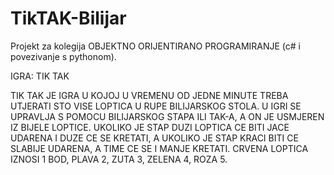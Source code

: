 # TikTAK-Bilijar
Projekt za kolegija OBJEKTNO ORIJENTIRANO PROGRAMIRANJE (c# i povezivanje s pythonom).

IGRA: TIK TAK

TIK TAK JE IGRA U KOJOJ U VREMENU OD JEDNE MINUTE TREBA UTJERATI 
STO VISE LOPTICA U RUPE BILIJARSKOG STOLA.
U IGRI SE UPRAVLJA S POMOCU BILIJARSKOG STAPA ILI TAK-A, A ON JE
USMJEREN IZ BIJELE LOPTICE. UKOLIKO JE STAP DUZI LOPTICA CE BITI
JACE UDARENA I DUZE CE SE KRETATI, A UKOLIKO JE STAP KRACI BITI 
CE SLABIJE UDARENA, A TIME CE SE I MANJE KRETATI.
CRVENA LOPTICA IZNOSI 1 BOD, PLAVA 2, ZUTA 3, ZELENA 4, ROZA 5.


